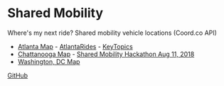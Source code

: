 # Shared Mobility

Where's my next ride? Shared mobility vehicle locations (Coord.co API)

- [Atlanta Map](atlanta/) - [AtlantaRides](https://github.com/AtlantaRides/atlantarides.github.io) - [KeyTopics](https://sharedmobility.github.io/atlanta/ordinance/2018/Dockless_KeyTopics_20180731.pdf)
- [Chattanooga Map](chattanooga/) - [Shared Mobility Hackathon Aug 11, 2018](https://www.eventbrite.com/e/national-day-of-civic-hacking-tickets-48338457628)
- [Washington, DC Map](dc/)

<a href="https://github.com/SharedMobility/sharedmobility.github.io">GitHub</a>
